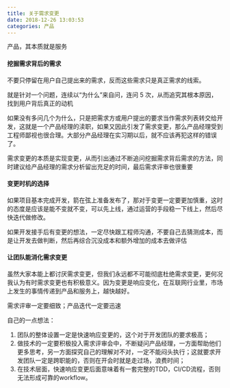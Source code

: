 ```yaml
---
title: 关于需求变更
date: 2018-12-26 13:03:53
categories: 产品
---
```


产品，其本质就是服务

#### 挖掘需求背后的需求

不要只停留在用户自己提出来的需求，反而这些需求只是真正需求的线索。

就是针对一个问题，连续以“为什么”来自问，连问 5 次，从而追究其根本原因，找到用户背后真正的动机


如果没有多问几个为什么，只是把需求方或用户提出的要求当作需求列表转交给开发，这就是一个产品经理的渎职，如果又因此引发了需求变更，那么产品经理受到工程师鄙视也很合理。大部分产品经理在实习期以后，就不应该再犯这样的错误了。


需求变更的本质是实现变更，从而引出通过不断追问挖掘需求背后需求的方法，同时建议给产品经理的需求分析留出充足的时间，最后需求评审也很重要


#### 变更时机的选择

如果项目基本完成开发，箭在弦上准备发布了，那对于变更一定要更加慎重，这时的态度是应该是能不变就不变，可以先上线，通过运营的手段稳一下线上，然后尽快迭代做修改。

如果开发接手后有变更的想法，一定尽快跟工程师沟通，不要自己去猜测成本，而是让开发去做判断，然后再综合沉没成本和额外增加的成本去做评估


#### 让团队能消化需求变更

虽然大家本能上都讨厌需求变更，但我们永远都不可能彻底杜绝需求变更，更何况我认为有时需求变更也有积极意义。因为变更是响应变化，在互联网行业里，市场上发生的事情传递到产品和服务上，越快越好。

需求评审一定要细致；产品迭代一定要迅速


自己的一点想法：
1. 团队的整体设置一定是快速响应变更的，这个对于开发团队的要求极高；
2. 做技术的一定要积极投入需求评审会中，不断疑问产品经理，一方面帮助他们更多思考，另一方面探究自己的理解对不对，一定不能闷头执行；这就要求开发团队一定是跨职能的，否则在开会时就是走过场，浪费时间；
3. 在技术层面，快速响应变更后面意味着有一套完整的TDD，CI/CD流程，否则无法形成可靠的workflow。
